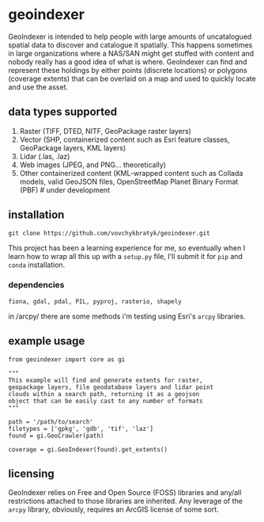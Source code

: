 # geoindexer
GeoIndexer is intended to help people with large amounts of uncatalogued spatial data to discover and catalogue it spatially.  This happens sometimes in large organizations where a NAS/SAN might get stuffed with content and nobody really has a good idea of what is where.  GeoIndexer can find and represent these holdings by either points (discrete locations) or polygons (coverage extents) that can be overlaid on a map and used to quickly locate and use the asset.

## data types supported
1. Raster (TIFF, DTED, NITF, GeoPackage raster layers)
2. Vector (SHP, containerized content such as Esri feature classes, GeoPackage layers, KML layers)
3. Lidar (.las, .laz)
4. Web images (JPEG, and PNG... theoretically)
5. Other containerized content (KML-wrapped content such as Collada models, valid GeoJSON files, OpenStreetMap Planet Binary Format (PBF) # under development

## installation
`git clone https://github.com/vovchykbratyk/geoindexer.git`

This project has been a learning experience for me, so eventually when I learn how to wrap all this up with a `setup.py`
file, I'll submit it for `pip` and `conda` installation.

### dependencies
```fiona, gdal, pdal, PIL, pyproj, rasterio, shapely```

in /arcpy/ there are some methods i'm testing using Esri's `arcpy` libraries.

## example usage
```
from geoindexer import core as gi

"""
This example will find and generate extents for raster, 
geopackage layers, file geodatabase layers and lidar point
clouds within a search path, returning it as a geojson
object that can be easily cast to any number of formats
"""

path = '/path/to/search'
filetypes = ['gpkg', 'gdb', 'tif', 'laz']
found = gi.GeoCrawler(path)

coverage = gi.GeoIndexer(found).get_extents()
```

## licensing
GeoIndexer relies on Free and Open Source (FOSS) libraries and any/all restrictions attached to those libraries are
inherited. Any leverage of the `arcpy` library, obviously, requires an ArcGIS license of some sort.